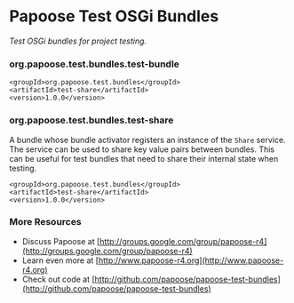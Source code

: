 Papoose Test OSGi Bundles
=====
<em>Test OSGi bundles for project testing.</em>

### org.papoose.test.bundles.test-bundle ###

    <groupId>org.papoose.test.bundles</groupId>
    <artifactId>test-share</artifactId>
    <version>1.0.0</version>

### org.papoose.test.bundles.test-share ###

A bundle whose bundle activator registers an instance of the `Share` service.  
The service can be used to share key value pairs between bundles.  This can
be useful for test bundles that need to share their internal state when
testing.

    <groupId>org.papoose.test.bundles</groupId>
    <artifactId>test-share</artifactId>
    <version>1.0.0</version>

### More Resources ###

*  Discuss Papoose at [http://groups.google.com/group/papoose-r4](http://groups.google.com/group/papoose-r4)
*  Learn even more at [http://www.papoose-r4.org](http://www.papoose-r4.org)
*  Check out code at [http://github.com/papoose/papoose-test-bundles](http://github.com/papoose/papoose-test-bundles)

